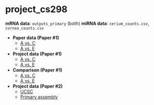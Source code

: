 # project_cs298

**mRNA data**: `outputs_primary` (both)
**miRNA data**: `cerium_counts.csv`, `cornea_counts.csv`

- **Paper data (Paper #1)**
  - [A vs. C](https://cyouh95.github.io/project_cs298/analysis_report_paper_A_vs_C.html)
  - [A vs. E](https://cyouh95.github.io/project_cs298/analysis_report_paper_A_vs_E.html)
- **Project data (Paper #1)**
  - [A vs. C](https://cyouh95.github.io/project_cs298/analysis_report_project_A_vs_C.html) 
  - [A vs. E](https://cyouh95.github.io/project_cs298/analysis_report_project_A_vs_E.html) 
- **Comparison (Paper #1)**
  - [A vs. C](https://cyouh95.github.io/project_cs298/comparison_report_A_vs_C_miRNA.html) 
  - [A vs. E](https://cyouh95.github.io/project_cs298/comparison_report_A_vs_E_miRNA.html)
- **Project data (Paper #2)**
  - [UCSC](https://cyouh95.github.io/project_cs298/analysis_report_project_diabetes_vs_control_UCSC.html) 
  - [Primary assembly](https://cyouh95.github.io/project_cs298/analysis_report_project_diabetes_vs_control.html) 
